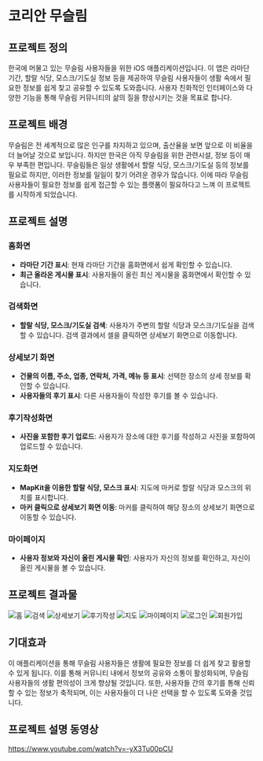 # 코리안 무슬림

## 프로젝트 정의
한국에 머물고 있는 무슬림 사용자들을 위한 iOS 애플리케이션입니다. 이 앱은 라마단 기간, 할랄 식당, 모스크/기도실 정보 등을 제공하여 무슬림 사용자들이 생활 속에서 필요한 정보를 쉽게 찾고 공유할 수 있도록 도와줍니다. 사용자 친화적인 인터페이스와 다양한 기능을 통해 무슬림 커뮤니티의 삶의 질을 향상시키는 것을 목표로 합니다.

## 프로젝트 배경
무슬림은 전 세계적으로 많은 인구를 차지하고 있으며, 출산율을 보면 앞으로 이 비율을 더 늘어날 것으로 보입니다. 하지만 한국은 아직 무슬림을 위한 관련시설, 정보 등이 매우 부족한 편입니다. 무슬림들은 일상 생활에서 할랄 식당, 모스크/기도실 등의 정보를 필요로 하지만, 이러한 정보를 일일이 찾기 어려운 경우가 많습니다. 이에 따라 무슬림 사용자들이 필요한 정보를 쉽게 접근할 수 있는 플랫폼이 필요하다고 느껴 이 프로젝트를 시작하게 되었습니다.

## 프로젝트 설명
### 홈화면
- **라마단 기간 표시**: 현재 라마단 기간을 홈화면에서 쉽게 확인할 수 있습니다.
- **최근 올라온 게시물 표시**: 사용자들이 올린 최신 게시물을 홈화면에서 확인할 수 있습니다.

### 검색화면
- **할랄 식당, 모스크/기도실 검색**: 사용자가 주변의 할랄 식당과 모스크/기도실을 검색할 수 있습니다. 검색 결과에서 셀을 클릭하면 상세보기 화면으로 이동합니다.

### 상세보기 화면
- **건물의 이름, 주소, 업종, 연락처, 가격, 메뉴 등 표시**: 선택한 장소의 상세 정보를 확인할 수 있습니다.
- **사용자들의 후기 표시**: 다른 사용자들이 작성한 후기를 볼 수 있습니다.

### 후기작성화면
- **사진을 포함한 후기 업로드**: 사용자가 장소에 대한 후기를 작성하고 사진을 포함하여 업로드할 수 있습니다.

### 지도화면
- **MapKit을 이용한 할랄 식당, 모스크 표시**: 지도에 마커로 할랄 식당과 모스크의 위치를 표시합니다.
- **마커 클릭으로 상세보기 화면 이동**: 마커를 클릭하여 해당 장소의 상세보기 화면으로 이동할 수 있습니다.

### 마이페이지
- **사용자 정보와 자신이 올린 게시물 확인**: 사용자가 자신의 정보를 확인하고, 자신이 올린 게시물을 볼 수 있습니다.

## 프로젝트 결과물
![홈](https://github.com/hs-1971209-sangyunlee/muslimApp/assets/115783758/f500c6dc-fa03-40f1-8676-6d601f801b51)
![검색](https://github.com/hs-1971209-sangyunlee/muslimApp/assets/115783758/3cb20b95-4206-4fb7-8adc-a857689910d2)
![상세보기](https://github.com/hs-1971209-sangyunlee/muslimApp/assets/115783758/f1261831-e3c7-4529-ae94-a95384a89acb)
![후기작성](https://github.com/hs-1971209-sangyunlee/muslimApp/assets/115783758/87e0adce-f476-4b6d-b370-51763f87066d)
![지도](https://github.com/hs-1971209-sangyunlee/muslimApp/assets/115783758/182788af-9655-41c7-b386-c573fd46e74b)
![마이페이지](https://github.com/hs-1971209-sangyunlee/muslimApp/assets/115783758/b379dfe4-e02f-4f65-8cbe-a61f5426c7ad)
![로그인](https://github.com/hs-1971209-sangyunlee/muslimApp/assets/115783758/0245412f-b069-4576-a041-f0d5db32615e)
![회원가입](https://github.com/hs-1971209-sangyunlee/muslimApp/assets/115783758/77e4b8d7-8e52-4738-adb3-7576aa5ee3f6)
## 기대효과
이 애플리케이션을 통해 무슬림 사용자들은 생활에 필요한 정보를 더 쉽게 찾고 활용할 수 있게 됩니다. 이를 통해 커뮤니티 내에서 정보의 공유와 소통이 활성화되며, 무슬림 사용자들의 생활 편의성이 크게 향상될 것입니다. 또한, 사용자들 간의 후기를 통해 신뢰할 수 있는 정보가 축적되며, 이는 사용자들이 더 나은 선택을 할 수 있도록 도와줄 것입니다.

## 프로젝트 설명 동영상
https://www.youtube.com/watch?v=-yX3Tu00pCU
